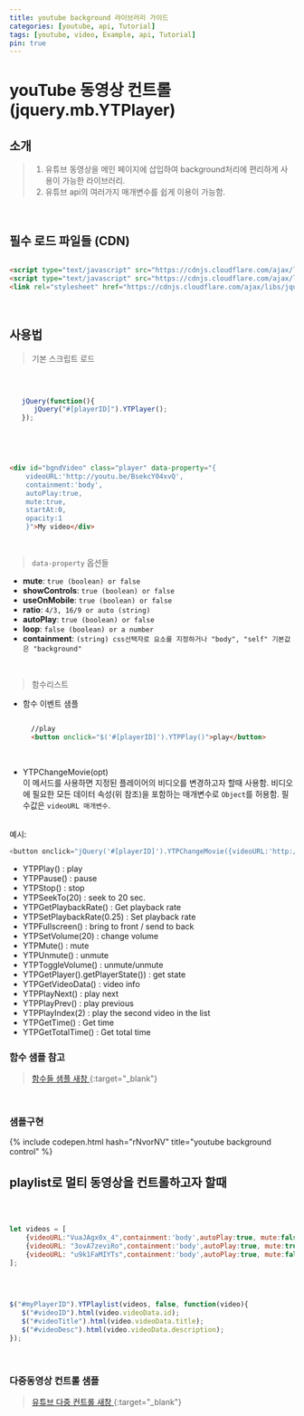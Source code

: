 ```yaml
---
title: youtube background 라이브러리 가이드
categories: [youtube, api, Tutorial]
tags: [youtube, video, Example, api, Tutorial]
pin: true
---
```


# youTube 동영상 컨트롤 (jquery.mb.YTPlayer)

## 소개
> 1. 유튜브 동영상을 메인 페이지에 삽입하여 background처리에 편리하게 사용이 가능한 라이브러리.
> 2. 유튜브 api의 여러가지 매개변수를 쉽게 이용이 가능함. 
 
<br>

## 필수 로드 파일들 (CDN)

```html

<script type="text/javascript" src="https://cdnjs.cloudflare.com/ajax/libs/jquery/3.3.1/jquery.min.js"></script>
<script type="text/javascript" src="https://cdnjs.cloudflare.com/ajax/libs/jquery.mb.YTPlayer/3.3.1/jquery.mb.YTPlayer.min.js"></script>
<link rel="stylesheet" href="https://cdnjs.cloudflare.com/ajax/libs/jquery.mb.YTPlayer/3.3.1/css/jquery.mb.YTPlayer.min.css">

```

<br>

## 사용법 
> 기본 스크립트 로드

<br>

```javascript

   jQuery(function(){
      jQuery("#[playerID]").YTPlayer();
   });
   
```

<br>

```html

<div id="bgndVideo" class="player" data-property="{
    videoURL:'http://youtu.be/BsekcY04xvQ',
    containment:'body',
    autoPlay:true, 
    mute:true, 
    startAt:0, 
    opacity:1
    }">My video</div>

```

<br>

> `data-property` 옵션들

*  __mute__: `true (boolean) or false`
*  __showControls__: `true (boolean) or false`
*  __useOnMobile__: `true (boolean) or false`
*  __ratio__: `4/3, 16/9 or auto (string)`
*  __autoPlay__: `true (boolean) or false`
*  __loop__: `false (boolean) or a number`
*  __containment__: `(string) css선택자로 요소를 지정하거나 "body", "self" 기본값은 "background"`

<br>

> 함수리스트

* 함수 이벤트 샘플

  ```html

    //play
    <button onclick="$('#[playerID]').YTPPlay()">play</button> 

  ```
<br>

* YTPChangeMovie(opt)  
이 메서드를 사용하면 지정된 플레이어의 비디오를 변경하고자 할때 사용함.
비디오에 필요한 모든 데이터 속성(위 참조)을 포함하는 매개변수로 `Object`를 허용함. 필수값은 `videoURL 매개변수`. 

<br>
예시:

```javascript
<button onclick="jQuery('#[playerID]').YTPChangeMovie({videoURL:'http://youtu.be/3ovA7zeviRo',ratio:'4/3'})">영상변경</button>
```

* YTPPlay() : play
* YTPPause() : pause
* YTPStop() : stop
* YTPSeekTo(20) : seek to 20 sec.
* YTPGetPlaybackRate() : Get playback rate
* YTPSetPlaybackRate(0.25) : Set playback rate
* YTPFullscreen() : bring to front / send to back
* YTPSetVolume(20) : change volume
* YTPMute() : mute
* YTPUnmute() : unmute
* YTPToggleVolume() : unmute/unmute
* YTPGetPlayer().getPlayerState()) : get state
* YTPGetVideoData() : video info
* YTPPlayNext() : play next
* YTPPlayPrev() : play previous
* YTPPlayIndex(2) : play the second video in the list
* YTPGetTime() : Get time
* YTPGetTotalTime() : Get total time

### 함수 샘플 참고
> [<i class="icon icon-link"></i> 함수들 샘플 새창 ](https://pupunzi.com/mb.components/mb.YTPlayer/demo/demo_ext_methods.html){:target="_blank"}

<br>

### 샘플구현

{% include codepen.html hash="rNvorNV" title="youtube background control" %}


## playlist로 멀티 동영상을 컨트롤하고자 할때

<br>

```javascript

let videos = [
    {videoURL:"VuaJAgx0x_4",containment:'body',autoPlay:true, mute:false, startAt:0,opacity:1, loop:false, ratio:"4/3", addRaster:true},
    {videoURL: "3ovA7zeviRo",containment:'body',autoPlay:true, mute:true, startAt:0,opacity:1, loop:false, ratio:"4/3", addRaster:false},
    {videoURL: "u9k1FaMIYTs",containment:'body',autoPlay:true, mute:false, startAt:0,opacity:1, loop:false, ratio:"4/3", addRaster:true}
];

```

<br>

```javascript

$("#myPlayerID").YTPlaylist(videos, false, function(video){
   $("#videoID").html(video.videoData.id);
   $("#videoTitle").html(video.videoData.title);
   $("#videoDesc").html(video.videoData.description);
});

```
<br>

### 다중동영상 컨트롤 샘플

> [<i class="icon icon-link"></i> 유튜브 다중 컨트롤 새창 ](https://pupunzi.com/mb.components/mb.YTPlayer/demo/demo_videoList_autoChange.html){:target="_blank"}

